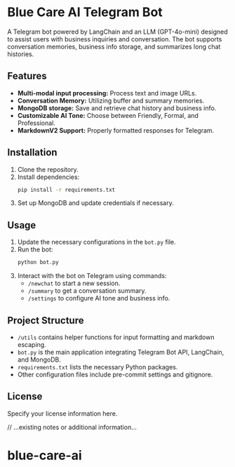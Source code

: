 # Blue Care AI Telegram Bot

A Telegram bot powered by LangChain and an LLM (GPT-4o-mini) designed to assist users with business inquiries and conversation. The bot supports conversation memories, business info storage, and summarizes long chat histories.

## Features
- **Multi-modal input processing:** Process text and image URLs.
- **Conversation Memory:** Utilizing buffer and summary memories.
- **MongoDB storage:** Save and retrieve chat history and business info.
- **Customizable AI Tone:** Choose between Friendly, Formal, and Professional.
- **MarkdownV2 Support:** Properly formatted responses for Telegram.

## Installation
1. Clone the repository.
2. Install dependencies:
   ```bash
   pip install -r requirements.txt
   ```
3. Set up MongoDB and update credentials if necessary.

## Usage
1. Update the necessary configurations in the `bot.py` file.
2. Run the bot:
   ```bash
   python bot.py
   ```
3. Interact with the bot on Telegram using commands:
   - `/newchat` to start a new session.
   - `/summary` to get a conversation summary.
   - `/settings` to configure AI tone and business info.

## Project Structure
- `/utils` contains helper functions for input formatting and markdown escaping.
- `bot.py` is the main application integrating Telegram Bot API, LangChain, and MongoDB.
- `requirements.txt` lists the necessary Python packages.
- Other configuration files include pre-commit settings and gitignore.

## License
Specify your license information here.

// ...existing notes or additional information...
# blue-care-ai
